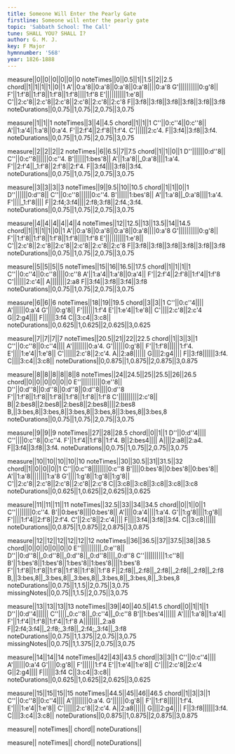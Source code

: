 ```yaml
---
title: Someone Will Enter the Pearly Gate
firstline: Someone will enter the pearly gate
topic: 'Sabbath School: The Call'
tune: SHALL YOU? SHALL I?
author: G. M. J.
key: F Major
hymnnumber: '568'
year: 1826-1888
---
```

measure||0||0||0||0||0||0
noteTimes||0||0.5||1||1.5||2||2.5
chord||1||1||1||1||0||1
A'||0:a'8||0:a'8||0:a'8||0:a'8||||0:a'8
G'||||||||||0:g'8||
F'||1:f'8||1:f'8||1:f'8||1:f'8||||1:f'8
E'||||||||||1:e'8||
C'||2:c'8||2:c'8||2:c'8||2:c'8||2:c'8||2:c'8
F||3:f8||3:f8||3:f8||3:f8||3:f8||3:f8
noteDurations||0,0.75||1,0.75||2,0.75||3,0.75

measure||1||1||1
noteTimes||3||4||4.5
chord||1||1||1
C''||0:c''4||0:c''8||
A'||1:a'4||1:a'8||0:a'4.
F'||2:f'4||2:f'8||1:f'4.
C'||||||2:c'4.
F||3:f4||3:f8||3:f4.
noteDurations||0,0.75||1,0.75||2,0.75||3,0.75

measure||2||2||2||2
noteTimes||6||6.5||7||7.5
chord||1||1||0||1
D''||||||0:d''8||
C''||0:c''8||||||0:c''4.
B'||||||1:bes'8||
A'||1:a'8||_0:a'8||||1:a'4.
F'||2:f'4||_1:f'8||2:f'8||2:f'4.
F||3:f4||||3:f8||3:f4.
noteDurations||0,0.75||1,0.75||2,0.75||3,0.75

measure||3||3||3||3
noteTimes||9||9.5||10||10.5
chord||1||1||0||1
D''||||||0:d''8||
C''||0:c''8||||||0:c''4.
B'||||||1:bes'8||
A'||1:a'8||_0:a'8||||1:a'4.
F'||||_1:f'8||||
F||2:f4;3:f4||||2:f8;3:f8||2:f4.;3:f4.
noteDurations||0,0.75||1,0.75||2,0.75||3,0.75

measure||4||4||4||4||4||4
noteTimes||12||12.5||13||13.5||14||14.5
chord||1||1||1||1||0||1
A'||0:a'8||0:a'8||0:a'8||0:a'8||||0:a'8
G'||||||||||0:g'8||
F'||1:f'8||1:f'8||1:f'8||1:f'8||||1:f'8
E'||||||||||1:e'8||
C'||2:c'8||2:c'8||2:c'8||2:c'8||2:c'8||2:c'8
F||3:f8||3:f8||3:f8||3:f8||3:f8||3:f8
noteDurations||0,0.75||1,0.75||2,0.75||3,0.75

measure||5||5||5||5
noteTimes||15||16||16.5||17.5
chord||1||1||1||1
C''||0:c''4||0:c''8||||0:c''8
A'||1:a'4||1:a'8||0:a'4||
F'||2:f'4||2:f'8||1:f'4||1:f'8
C'||||||2:c'4||
A||||||||2:a8
F||3:f4||3:f8||3:f4||3:f8
noteDurations||0,0.75||1,0.75||2,0.75||3,0.75

measure||6||6||6
noteTimes||18||19||19.5
chord||3||3||1
C''||0:c''4||||
A'||||||0:a'4
G'||||0:g'8||
F'||||||1:f'4
E'||1:e'4||1:e'8||
C'||||2:c'8||2:c'4
G||2:g4||||
F||||||3:f4
C||3:c4||3:c8||
noteDurations||0,0.625||1,0.625||2,0.625||3,0.625

measure||7||7||7||7
noteTimes||20.5||21||22||22.5
chord||1||3||3||1
C''||0:c''8||0:c''4||||
A'||||||||0:a'4.
G'||||||0:g'8||
F'||1:f'8||||||1:f'4.
E'||||1:e'4||1:e'8||
C'||||||2:c'8||2:c'4.
A||2:a8||||||
G||||2:g4||||
F||3:f8||||||3:f4.
C||||3:c4||3:c8||
noteDurations||0,0.875||1,0.875||2,0.875||3,0.875

measure||8||8||8||8||8||8
noteTimes||24||24.5||25||25.5||26||26.5
chord||0||0||0||0||0||0
E''||||||||||0:e''8||
D''||0:d''8||0:d''8||0:d''8||0:d''8||||0:d''8
F'||1:f'8||1:f'8||1:f'8||1:f'8||1:f'8||1:f'8
C'||||||||||2:c'8||
B||2:bes8||2:bes8||2:bes8||2:bes8||||2:bes8
B,||3:bes,8||3:bes,8||3:bes,8||3:bes,8||3:bes,8||3:bes,8
noteDurations||0,0.75||1,0.75||2,0.75||3,0.75

measure||9||9||9
noteTimes||27||28||28.5
chord||0||1||1
D''||0:d''4||||
C''||||0:c''8||0:c''4.
F'||1:f'4||1:f'8||1:f'4.
B||2:bes4||||
A||||2:a8||2:a4.
F||3:f4||3:f8||3:f4.
noteDurations||0,0.75||1,0.75||2,0.75||3,0.75

measure||10||10||10||10||10
noteTimes||30||30.5||31||31.5||32
chord||1||0||0||0||1
C''||0:c''8||||||||0:c''8
B'||||0:bes'8||0:bes'8||0:bes'8||
A'||1:a'8||||||||1:a'8
G'||||1:g'8||1:g'8||1:g'8||
C'||2:c'8||2:c'8||2:c'8||2:c'8||2:c'8
C||3:c8||3:c8||3:c8||3:c8||3:c8
noteDurations||0,0.625||1,0.625||2,0.625||3,0.625

measure||11||11||11||11
noteTimes||32.5||33||34||34.5
chord||0||1||0||1
C''||||||||0:c''4.
B'||0:bes'8||||0:bes'8||
A'||||0:a'4||||1:a'4.
G'||1:g'8||||1:g'8||
F'||||1:f'4||2:f'8||2:f'4.
C'||2:c'8||2:c'4||||
F||||3:f4||3:f8||3:f4.
C||3:c8||||||
noteDurations||0,0.875||1,0.875||2,0.875||3,0.875

measure||12||12||12||12||12||12
noteTimes||36||36.5||37||37.5||38||38.5
chord||0||0||0||0||0||0
E''||||||||||_0:e''8||
D''||0:d''8||_0:d''8||_0:d''8||_0:d''8||||_0:d''8
C''||||||||||1:c''8||
B'||1:bes'8||1:bes'8||1:bes'8||1:bes'8||||1:bes'8
F'||1:f'8||1:f'8||1:f'8||1:f'8||1:f'8||1:f'8
F||2:f8||_2:f8||_2:f8||_2:f8||_2:f8||_2:f8
B,||3:bes,8||_3:bes,8||_3:bes,8||_3:bes,8||_3:bes,8||_3:bes,8
noteDurations||0,0.75||1,1.5||2,0.75||3,0.75
missingNotes||0,0.75||1,1.5||2,0.75||3,0.75

measure||13||13||13||13
noteTimes||39||40||40.5||41.5
chord||0||1||1||1
D''||0:d''4||||||
C''||||_0:c''8||_0:c''4||_0:c''8
B'||1:bes'4||||||
A'||||1:a'8||1:a'4||
F'||1:f'4||1:f'8||1:f'4||1:f'8
A||||||||_2:a8
F||2:f4;3:f4||_2:f8;_3:f8||_2:f4;_3:f4||_3:f8
noteDurations||0,0.75||1,1.375||2,0.75||3,0.75
missingNotes||0,0.75||1,1.375||2,0.75||3,0.75

measure||14||14||14
noteTimes||42||43||43.5
chord||3||3||1
C''||0:c''4||||
A'||||||0:a'4
G'||||0:g'8||
F'||||||1:f'4
E'||1:e'4||1:e'8||
C'||||2:c'8||2:c'4
G||2:g4||||
F||||||3:f4
C||3:c4||3:c8||
noteDurations||0,0.625||1,0.625||2,0.625||3,0.625

measure||15||15||15||15
noteTimes||44.5||45||46||46.5
chord||1||3||3||1
C''||0:c''8||0:c''4||||
A'||||||||0:a'4.
G'||||||0:g'8||
F'||1:f'8||||||1:f'4.
E'||||1:e'4||1:e'8||
C'||||||2:c'8||2:c'4.
A||2:a8||||||
G||||2:g4||||
F||3:f8||||||3:f4.
C||||3:c4||3:c8||
noteDurations||0,0.875||1,0.875||2,0.875||3,0.875

measure||
noteTimes||
chord||
noteDurations||

measure||
noteTimes||
chord||
noteDurations||

